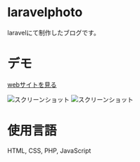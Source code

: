 # laravelphoto

laravelにて制作したブログです。

# デモ
[webサイトを見る](https://yasuko-laravelbrog.herokuapp.com/brog)


![スクリーンショット](https://user-images.githubusercontent.com/84828867/180338183-172b7aa7-9381-4740-94c2-d20c5fcb910c.png)
![スクリーンショット](https://user-images.githubusercontent.com/84828867/180338276-28cd4e12-5c87-4bd5-ac6b-6b68771f8091.png)



# 使用言語
HTML, CSS, PHP, JavaScript
